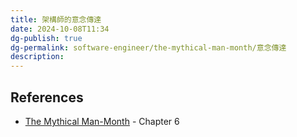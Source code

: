 ```yaml
---
title: 架構師的意念傳達
date: 2024-10-08T11:34
dg-publish: true
dg-permalink: software-engineer/the-mythical-man-month/意念傳達
description:
---
```

<!-- # 筆記本體 -->

<!-- 
## 延伸問題
## See Also

## References
-->

## References
- [The Mythical Man-Month](https://en.wikipedia.org/wiki/The_Mythical_Man-Month) - Chapter 6